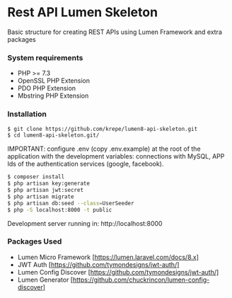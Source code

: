 # Rest API Lumen Skeleton

Basic structure for creating REST APIs using Lumen Framework and extra packages

### System requirements

- PHP >= 7.3
- OpenSSL PHP Extension
- PDO PHP Extension
- Mbstring PHP Extension

### Installation


```sh
$ git clone https://github.com/krepe/lumen8-api-skeleton.git
$ cd lumen8-api-skeleton.git/
```
IMPORTANT: configure .env (copy .env.example) at the root of the application with the development variables: connections with MySQL, APP Ids of the authentication services (google, facebook).
```sh
$ composer install
$ php artisan key:generate
$ php artisan jwt:secret
$ php artisan migrate
$ php artisan db:seed --class=UserSeeder
$ php -S localhost:8000 -t public
```

Development server running in: http://localhost:8000

### Packages Used

- Lumen Micro Framework [https://lumen.laravel.com/docs/8.x]
- JWT Auth [https://github.com/tymondesigns/jwt-auth/]
- Lumen Config Discover [https://github.com/tymondesigns/jwt-auth/]
- Lumen Generator [https://github.com/chuckrincon/lumen-config-discover]

